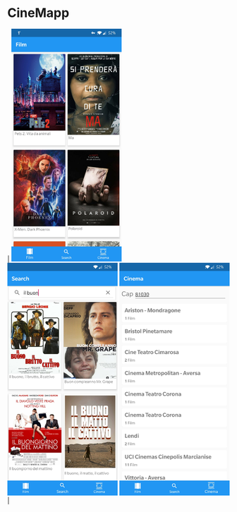 # CineMapp

| <img src="/screenshots/Screenshot_20190602-162749.jpg" width="250" /> 
  <img src="/screenshots/Screenshot_20190602-162833.jpg" width="250" /> 
  <img src="/screenshots/Screenshot_20190602-162848.jpg" width="250" /> |
